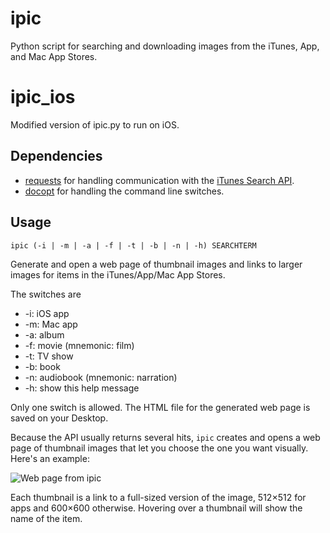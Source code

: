 # ipic #

Python script for searching and downloading images from the iTunes, App, and Mac App Stores.

# ipic_ios #

Modified version of ipic.py to run on iOS.

## Dependencies ##

* [requests][1] for handling communication with the [iTunes Search API][2].
* [docopt][3] for handling the command line switches.

## Usage ##

    ipic (-i | -m | -a | -f | -t | -b | -n | -h) SEARCHTERM

Generate and open a web page of thumbnail images and links to larger images
for items in the iTunes/App/Mac App Stores.

The switches are

* -i: iOS app
* -m: Mac app
* -a: album
* -f: movie (mnemonic: film)
* -t: TV show
* -b: book
* -n: audiobook (mnemonic: narration)
* -h: show this help message

Only one switch is allowed. The HTML file for the generated web page is
saved on your Desktop.

Because the API usually returns several hits, `ipic` creates and opens a web page of thumbnail images that let you choose the one you want visually. Here's an example:

<img class="ss" src="http://leancrew.com/all-this/images2016/20160302-Web%20page%20from%20ipic.png" alt="Web page from ipic" title="Web page from ipic" />

Each thumbnail is a link to a full-sized version of the image, 512×512 for apps and 600×600 otherwise. Hovering over a thumbnail will show the name of the item.


[1]: https://github.com/kennethreitz/requests
[2]: https://affiliate.itunes.apple.com/resources/documentation/itunes-store-web-service-search-api/
[3]: http://docopt.org/
